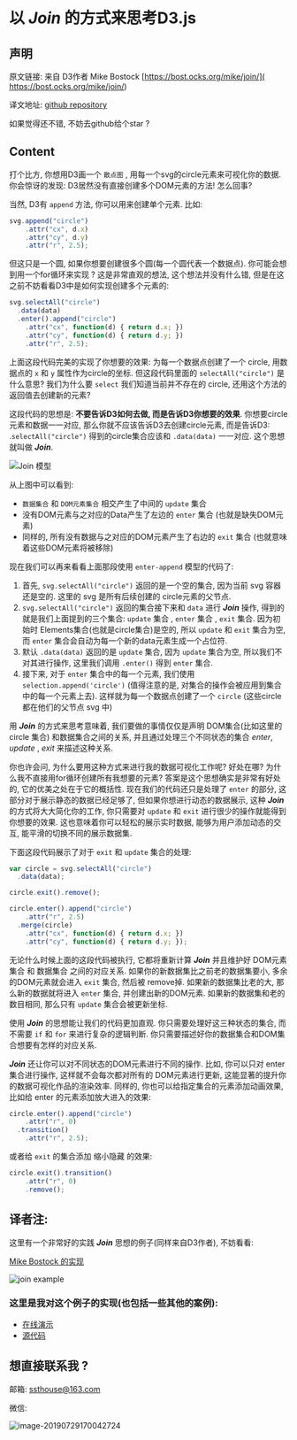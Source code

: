 

# 以 ***Join*** 的方式来思考D3.js



## 声明

原文链接: 来自 D3作者 Mike Bostock [https://bost.ocks.org/mike/join/]( https://bost.ocks.org/mike/join/)

译文地址: [github repository](https://github.com/ssthouse/d3-blog/blob/master/thinking-with-join/thinking-with-join.md)

如果觉得还不错, 不妨去github给个star ?



## Content

打个比方, 你想用D3画一个 `散点图` , 用每一个svg的circle元素来可视化你的数据. 你会惊讶的发现: D3居然没有直接创建多个DOM元素的方法! 怎么回事?



当然, D3有 `append` 方法, 你可以用来创建单个元素. 比如:

```javascript
svg.append("circle")
    .attr("cx", d.x)
    .attr("cy", d.y)
    .attr("r", 2.5);
```



但这只是一个圆, 如果你想要创建很多个圆(每一个圆代表一个数据点). 你可能会想到用一个for循环来实现 ? 这是非常直观的想法, 这个想法并没有什么错, 但是在这之前不妨看看D3中是如何实现创建多个元素的:

```javascript
svg.selectAll("circle")
  .data(data)
  .enter().append("circle")
    .attr("cx", function(d) { return d.x; })
    .attr("cy", function(d) { return d.y; })
    .attr("r", 2.5);
```

上面这段代码完美的实现了你想要的效果: 为每一个数据点创建了一个 circle, 用数据点的 `x` 和 `y` 属性作为circle的坐标. 但这段代码里面的 `selectAll("circle")` 是什么意思? 我们为什么要 `select` 我们知道当前并不存在的 circle, 还用这个方法的返回值去创建新的元素?



这段代码的思想是: **不要告诉D3如何去做, 而是告诉D3你想要的效果**. 你想要circle元素和数据一一对应, 那么你就不应该告诉D3去创建circle元素, 而是告诉D3: .`selectAll("circle")` 得到的circle集合应该和 `.data(data)` 一一对应. 这个思想就叫做 ***Join***.



![Join 模型](https://raw.githubusercontent.com/ssthouse/d3-blog/master/thinking-with-join/thinking_with_join.png)

从上图中可以看到: 

- `数据集合` 和 `DOM元素集合` 相交产生了中间的 `update` 集合
- 没有DOM元素与之对应的Data产生了左边的 `enter` 集合 (也就是缺失DOM元素)
- 同样的, 所有没有数据与之对应的DOM元素产生了右边的 `exit` 集合 (也就意味着这些DOM元素将被移除)

现在我们可以再来看看上面那段使用 `enter-append` 模型的代码了:

1. 首先, `svg.selectAll("circle")` 返回的是一个空的集合, 因为当前 svg 容器还是空的. 这里的 svg 是所有后续创建的 circle元素的父节点.
2. `svg.selectAll("circle")` 返回的集合接下来和 `data` 进行 ***Join*** 操作, 得到的就是我们上面提到的三个集合: `update` 集合 , `enter` 集合 , `exit` 集合. 因为初始时 Elements集合(也就是circle集合)是空的, 所以 `update` 和 `exit` 集合为空, 而 `enter` 集合会自动为每一个新的data元素生成一个占位符.
3. 默认 `.data(data)` 返回的是 `update` 集合, 因为 `update` 集合为空, 所以我们不对其进行操作, 这里我们调用 `.enter()` 得到 `enter` 集合.
4. 接下来, 对于 `enter` 集合中的每一个元素, 我们使用 `selection.append('circle')` (值得注意的是, 对集合的操作会被应用到集合中的每一个元素上去). 这样就为每一个数据点创建了一个 `circle` (这些circle都在他们的父节点 svg 中)

用 ***Join*** 的方式来思考意味着, 我们要做的事情仅仅是声明 DOM集合(比如这里的 circle 集合) 和数据集合之间的关系, 并且通过处理三个不同状态的集合 *enter*, *update* , *exit* 来描述这种关系.

你也许会问, 为什么要用这种方式来进行我的数据可视化工作呢? 好处在哪? 为什么我不直接用for循环创建所有我想要的元素? 答案是这个思想确实是非常有好处的, 它的优美之处在于它的概括性. 现在我们的代码还只是处理了 `enter` 的部分, 这部分对于展示静态的数据已经足够了, 但如果你想进行动态的数据展示, 这种 ***Join*** 的方式将大大简化你的工作, 你只需要对 `update` 和 `exit` 进行很少的操作就能得到你想要的效果. 这也意味着你可以轻松的展示实时数据, 能够为用户添加动态的交互, 能平滑的切换不同的展示数据集.

下面这段代码展示了对于 `exit` 和 `update` 集合的处理:

```javascript
var circle = svg.selectAll("circle")
  .data(data);

circle.exit().remove();

circle.enter().append("circle")
    .attr("r", 2.5)
  .merge(circle)
    .attr("cx", function(d) { return d.x; })
    .attr("cy", function(d) { return d.y; });
```

无论什么时候上面的这段代码被执行, 它都将重新计算 ***Join*** 并且维护好 DOM元素集合 和 数据集合 之间的对应关系. 如果你的新数据集比之前老的数据集要小, 多余的DOM元素就会进入 `exit` 集合, 然后被 remove掉. 如果新的数据集比老的大, 那么新的数据就将进入 `enter` 集合, 并创建出新的DOM元素. 如果新的数据集和老的数目相同, 那么只有 `update` 集合会被更新坐标.

使用 ***Join*** 的思想能让我们的代码更加直观. 你只需要处理好这三种状态的集合, 而不需要 `if` 和 `for` 来进行复杂的逻辑判断. 你只需要描述好你的数据集合和DOM集合想要有怎样的对应关系.

***Join*** 还让你可以对不同状态的DOM元素进行不同的操作. 比如, 你可以只对 enter 集合进行操作, 这样就不会每次都对所有的 DOM元素进行更新, 这能显著的提升你的数据可视化作品的渲染效率. 
同样的, 你也可以给指定集合的元素添加动画效果, 比如给 enter 的元素添加放大进入的效果:

```javascript
circle.enter().append("circle")
    .attr("r", 0)
  .transition()
    .attr("r", 2.5);
```

或者给 `exit` 的集合添加 缩小隐藏 的效果:

```javascript
circle.exit().transition()
    .attr("r", 0)
    .remove();
```

## 译者注:
这里有一个非常好的实践 ***Join*** 思想的例子(同样来自D3作者), 不妨看看:

[Mike Bostock 的实现](https://bl.ocks.org/mbostock/3808234)

![join example](https://raw.githubusercontent.com/ssthouse/d3-blog/master/thinking-with-join/join_example.gif)


### 这里是我对这个例子的实现(也包括一些其他的案例): 
- [在线演示](https://ssthouse.github.io/d3-practice/#/root)
- [源代码](https://github.com/ssthouse/d3-practice)


## 想直接联系我 ?

邮箱: ssthouse@163.com

微信:

![image-20190729170042724](http://ww4.sinaimg.cn/large/006tNc79gy1g5gteujraqj31040fb78s.jpg)
